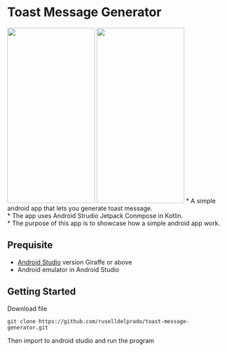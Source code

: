 # Toast Message Generator 
<img src="https://github.com/user-attachments/assets/727ea158-4b5c-4d2e-b5d1-93aa11c5e2c2" width="200" height="400">
<img src="https://github.com/user-attachments/assets/683c154f-1b2d-431a-9889-73e431729531" width="200" height="400">
* A simple android app that lets you generate toast message.<br>
* The app uses Android Strudio Jetpack Conmpose in Kotlin.<br>
* The purpose of this app is to showcase how a simple android app work.

## Prequisite
- [Android Studio](https://developer.android.com/studio) version Giraffe or above
- Android emulator in Android Studio
## Getting Started
Download file
```
git clone https://github.com/ruselldelprado/toast-message-generator.git
```
Then import to android studio and run the program
